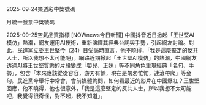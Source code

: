 
2025-09-24樂透彩中獎號碼

                                
月統一發票中獎號碼
                             
2025-09-25空氣品質指標
                              [NOWnews今日新聞] 中國抖音近日掀起「王世堅AI模仿」熱潮，網友運用AI技術，重新演繹其經典台詞與手勢，引起網友討論。對此，民進黨立委王世堅今（24）日受訪時直言，他不曉得，「我是這麼堅定的反共人士，所以我想不太可能吧」。網路近期掀起「王世堅AI模仿」的熱潮，中國網友透過AI將王世堅質詢的片段變成「嬰兒、正妹」等不同角色重現經典「名句、手勢」，包含「本來應該從從容容，游刃有餘，現在是匆匆忙忙，連滾帶爬」等金句。民進黨今舉行中常會，會前媒體詢問，如何看最近的影片在中國爆紅？王世堅回應，他不曉得，他也很意外，「我是這麼堅定的反共人士，所以我想不太可能吧，我覺得很奇怪，對不起，我不知道」。